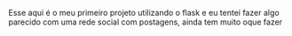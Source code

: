 Esse aqui é o meu primeiro projeto utilizando o flask e eu tentei fazer algo parecido com uma rede social com postagens, ainda tem muito oque fazer
